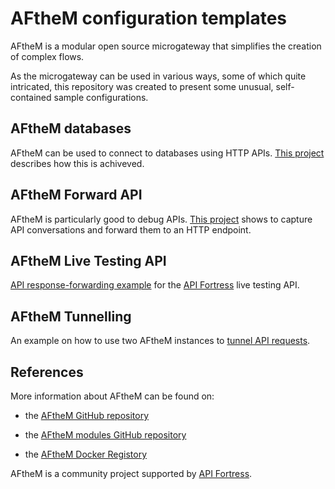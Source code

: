 # AFtheM configuration templates

AFtheM is a modular open source microgateway that simplifies the creation of complex flows.

As the microgateway can be used in various ways, some of which quite intricated, this repository was created to present some unusual, self-contained sample configurations.

## AFtheM databases

AFtheM can be used to connect to databases using HTTP APIs. [This project](https://github.com/apifortress/afthem-templates/tree/master/afthem_databases) describes how this is achiveved.

## AFtheM Forward API

AFtheM is particularly good to debug APIs. [This project](https://github.com/apifortress/afthem-templates/tree/master/afthem_forward_api)
shows to capture API conversations and forward them to an HTTP endpoint.

## AFtheM Live Testing API

[API response-forwarding example](https://github.com/apifortress/afthem-templates/tree/master/afthem_fortress_live_testing) for the [API Fortress](https://apifortress.com) live testing API.

## AFtheM Tunnelling

An example on how to use two AFtheM instances to [tunnel API requests](https://github.com/apifortress/afthem-templates/tree/master/afthem_tunnelling).

## References

More information about AFtheM can be found on:

* the [AFtheM GitHub repository](https://github.com/apifortress/afthem)

* the [AFtheM modules GitHub repository](https://github.com/apifortress/afthem-modules)

* the [AFtheM Docker Registory](https://hub.docker.com/r/apifortress/afthem)

AFtheM is a community project supported by [API Fortress](https://apifortress.com).